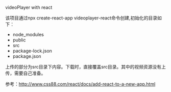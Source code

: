 videoPlayer with react

该项目通过npx create-react-app videoplayer-react命令创建,初始化的目录如下：

* node_modules
* public
* src
* package-lock.json
* package.json

上传的部分为src目录下内容。下载时，直接覆盖src目录。其中的视频资源没有上传，需要自己准备。    

参考：http://www.css88.com/react/docs/add-react-to-a-new-app.html 




